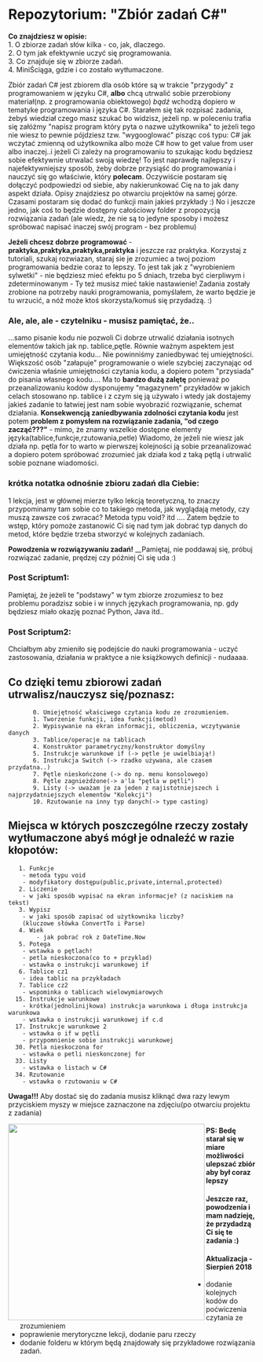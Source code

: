 # Repozytorium: "Zbiór zadań C#" #

<p align="left">
<b>Co znajdziesz w opisie:</b></br>
1. O zbiorze zadań słów kilka - co, jak, dlaczego.</br>
2. O tym jak efektywnie uczyć się programowania.</br>
3. Co znajduje się w zbiorze zadań.</br>
4. MiniŚciąga, gdzie i co zostało wytłumaczone.</br>
</p>

Zbiór zadań C# jest zbiorem dla osób które są w trakcie "przygody" z programowaniem w języku C#,
__albo__ chcą utrwalić sobie przerobiony materiał(np. z programowania obiektowego) _bądź_ wchodzą dopiero
w tematyke programowania i języka C#. Starałem się tak rozpisać zadania, żebyś wiedział czego masz szukać
bo widzisz, jeżeli np. w poleceniu trafia się załóżmy "napisz program który pyta o nazwe użytkownika" to
jeżeli tego nie wiesz to pewnie pójdziesz tzw. "wygooglować" pisząc coś typu: C# jak wczytać zmienną od użytkownika albo
może C# how to get value from user albo inaczej..i jeżeli Ci zależy na programowaniu to szukając kodu będziesz sobie efektywnie utrwalać
swoją wiedzę! To jest naprawdę najlepszy i najefektywniejszy sposób, żeby dobrze przysiąść do programowania i nauczyć się go właściwie,
który __polecam__. Oczywiście postaram się dołączyć podpowiedzi od siebie, aby nakierunkować Cię na to jak dany aspekt działa. 
Opisy znajdziesz po otwarciu projektów na samej górze. Czasami postaram się dodać do funkcji main jakieś przykłady :) 
No i jeszcze jedno, jak coś to będzie dostępny całościowy folder z propozycją rozwiązania zadań
(ale wiedz, że nie są to jedyne sposoby i możesz spróbować napisać inaczej swój program - bez problemu)


__Jeżeli chcesz dobrze programować__ - __praktyka,praktyka,praktyka,praktyka__ i jeszcze raz praktyka. 
Korzystaj z tutoriali, szukaj rozwiazan, staraj sie je zrozumiec a twoj poziom programowania
bedzie coraz to lepszy. To jest tak jak z "wyrobieniem sylwetki" - nie będziesz mieć efektu po 5 dniach, trzeba
być cierpliwym i zdeterminowanym - Ty też musisz mieć takie nastawienie! Zadania zostały zrobione na potrzeby nauki
programowania, pomyślałem, że warto będzie je tu wrzucić, a nóż może ktoś skorzysta/komuś się przydadzą. :) 


### Ale, ale, ale - czytelniku - musisz pamiętać, że.. ###
 
...samo pisanie kodu nie pozwoli Ci dobrze utrwalić działania isotnych elementów takich jak np. tablice,pętle. Równie ważnym aspektem
jest umiejętność czytania kodu... Nie powinniśmy zaniedbywać tej umiejętności. Większość osób "załapuje" programowanie o wiele szybciej zaczynając od ćwiczenia właśnie
umiejętności czytania kodu, a dopiero potem "przysiada" do pisania własnego kodu.... Ma to __bardzo dużą zalętę__ ponieważ po przeanalizowaniu kodów dysponujemy "magazynem"
przykładów w jakich celach stosowano np. tablice i z czym się ją używało i wtedy jak dostajemy jakieś zadanie to łatwiej jest nam sobie wyobrazić rozwiązanie, schemat działania.
__Konsekwencją zaniedbywania zdolności czytania kodu__ jest potem __problem z pomysłem na rozwiązanie zadania, "od czego zacząć???"__ - mimo, że znamy wszelkie dostępne elementy języka(tablice,funkcje,rzutowania,petle)
Wiadomo, że jeżeli nie wiesz jak działa np. pętla for to warto w pierwszej kolejności ją sobie przeanalizować a dopiero potem spróbować zrozumieć jak działa kod z taką pętlą i utrwalić sobie poznane wiadomości.


### krótka notatka odnośnie zbioru zadań dla Ciebie: ###
1 lekcja, jest w głównej mierze tylko lekcją teoretyczną, to znaczy przypominamy tam sobie
co to takiego metoda, jak wyglądają metody, czy muszą zawsze coś zwracać? Metoda typu void?
itd .... Zatem będzie to wstęp, który pomoże zastanowić Ci się nad tym jak dobrać typ danych
do metod, które będzie trzeba stworzyć w kolejnych zadaniach. 

__Powodzenia w rozwiązywaniu zadań!__
__Pamiętaj, nie poddawaj się, próbuj rozwiązać zadanie, prędzej czy później Ci się uda :)

### Post Scriptum1: ###
Pamiętaj, że jeżeli te "podstawy" w tym zbiorze zrozumiesz to bez problemu poradzisz sobie i w innych językach programowania, np. gdy będziesz
miało okazję poznać Python, Java itd..

### Post Scriptum2: ###
Chciałbym aby zmieniło się podejście do nauki programowania - uczyć zastosowania, działania w praktyce a nie książkowych definicji - nudaaaa. 


## Co dzięki temu zbiorowi zadań utrwalisz/nauczysz się/poznasz: ##
	       0. Umiejętność właściwego czytania kodu ze zrozumieniem.
           1. Tworzenie funkcji, idea funkcji(metod)
           2. Wypisywanie na ekran informacji, obliczenia, wczytywanie danych 
           3. Tablice/operacje na tablicach 
           4. Konstruktor parametryczny/konstruktor domyślny
           5. Instrukcje warunkowe if (-> pętle je uwielbiają!)
           6. Instrukcja Switch (-> rzadko używana, ale czasem przydatna..)
           7. Pętle nieskończone (-> do np. menu konsolowego)
           8. Pętle zagnieżdżone(-> a'la "pętla w pętli")
           9. Listy (-> uważam je za jeden z najistotniejszech i najprzydatniejszych elementów "Kolekcji")
           10. Rzutowanie na inny typ danych(-> type casting)

## Miejsca w których poszczególne rzeczy zostały wytłumaczone abyś mógł je odnaleźć w razie kłopotów: ##
	   1. Funkcje 
	   	- metoda typu void
		- modyfikatory dostępu(public,private,internal,protected)
	   2. Liczenie
	   	- w jaki sposób wypisać na ekran informacje? (z naciskiem na tekst)
 	   3. Wypisz
	   	- w jaki sposób zapisać od użytkownika liczby? 
		(kluczowe słówka ConvertTo i Parse)
	   4. Wiek
	        - jak pobrać rok z DateTime.Now
       5. Potega
	   	- wstawka o pętlach!
		- petla nieskoczona(co to + przyklad)
		- wstawka o instrukcji warunkowej if
	   6. Tablice cz1
	   	- idea tablic na przykładach
	   7. Tablice cz2
	    - wspominka o tablicach wielowymiarowych
	  15. Instrukcje warunkowe
	  	- krótka(jednolinijkowa) instrukcja warunkowa i długa instrukcja warunkowa
		- wstawka o instrukcji warunkowej if c.d
      17. Instrukcje warunkowe 2
	  	- wstawka o if w pętli 
		- przypomnienie sobie instrukcji warunkowej
	  30. Petla nieskoczona for
	  	- wstawka o petli nieskonczonej for
	  33. Listy
	  	- wstawka o listach w C#
	  34. Rzutowanie
	  	- wstawka o rzutowaniu w C#
	   

__Uwaga!!!__ Aby dostać się do zadania musisz kliknąć dwa razy lewym przyciskiem myszy w miejsce zaznaczone na zdjęciu(po otwarciu projektu z zadania)

<img align="left" src="https://image.ibb.co/nthMzo/pami.png" height="400">


#### PS: Bedę starał się w miare możliwości ulepszać zbiór aby był coraz lepszy ####
#### Jeszcze raz, powodzenia i mam nadzieję, że przydadzą Ci się te zadania :) ####



#### Aktualizacja - Sierpień 2018 ####
- dodanie kolejnych kodów do poćwiczenia czytania ze zrozumieniem
- poprawienie merytoryczne lekcji, dodanie paru rzeczy
- dodanie folderu w którym będą znajdowały się przykładowe rozwiązania zadań.
